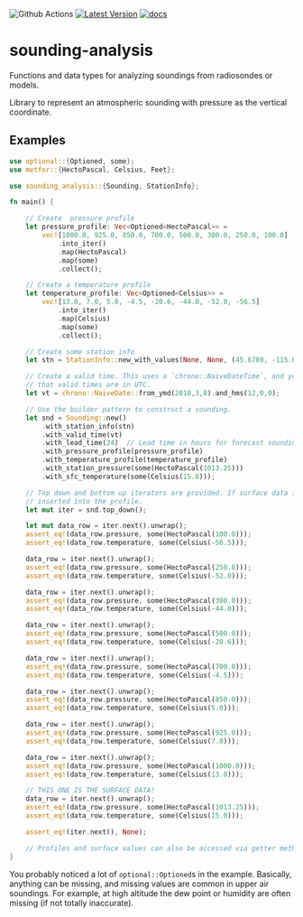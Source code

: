 ![Github Actions](https://github.com/rnleach/sounding-analysis/actions/workflows/rust.yml/badge.svg)
[![Latest Version](https://img.shields.io/crates/v/sounding-analysis.svg)](https://crates.io/crates/sounding-analysis)
[![docs](https://docs.rs/sounding-analysis/badge.svg)](https://docs.rs/sounding-analysis)

# sounding-analysis

Functions and data types for analyzing soundings from radiosondes or models.

Library to represent an atmospheric sounding with pressure as the vertical coordinate.

## Examples
```rust
use optional::{Optioned, some};
use metfor::{HectoPascal, Celsius, Feet};

use sounding_analysis::{Sounding, StationInfo};

fn main() {

    // Create  pressure profile
    let pressure_profile: Vec<Optioned<HectoPascal>> =
        vec![1000.0, 925.0, 850.0, 700.0, 500.0, 300.0, 250.0, 100.0]
            .into_iter()
            .map(HectoPascal)
            .map(some)
            .collect();

    // Create a temperature profile
    let temperature_profile: Vec<Optioned<Celsius>> =
        vec![13.0, 7.0, 5.0, -4.5, -20.6, -44.0, -52.0, -56.5]
            .into_iter()
            .map(Celsius)
            .map(some)
            .collect();

    // Create some station info
    let stn = StationInfo::new_with_values(None, None, (45.6789, -115.6789), Feet(992.0));

    // Create a valid time. This uses a `chrono::NaiveDateTime`, and you should always assume
    // that valid times are in UTC.
    let vt = chrono::NaiveDate::from_ymd(2018,3,8).and_hms(12,0,0);

    // Use the builder pattern to construct a sounding.
    let snd = Sounding::new()
        .with_station_info(stn)
        .with_valid_time(vt)
        .with_lead_time(24)  // Lead time in hours for forecast soundings.
        .with_pressure_profile(pressure_profile)
        .with_temperature_profile(temperature_profile)
        .with_station_pressure(some(HectoPascal(1013.25)))
        .with_sfc_temperature(some(Celsius(15.0)));

    // Top down and bottom up iterators are provided. If surface data is available, it is
    // inserted into the profile.
    let mut iter = snd.top_down();

    let mut data_row = iter.next().unwrap();
    assert_eq!(data_row.pressure, some(HectoPascal(100.0)));
    assert_eq!(data_row.temperature, some(Celsius(-56.5)));

    data_row = iter.next().unwrap();
    assert_eq!(data_row.pressure, some(HectoPascal(250.0)));
    assert_eq!(data_row.temperature, some(Celsius(-52.0)));

    data_row = iter.next().unwrap();
    assert_eq!(data_row.pressure, some(HectoPascal(300.0)));
    assert_eq!(data_row.temperature, some(Celsius(-44.0)));

    data_row = iter.next().unwrap();
    assert_eq!(data_row.pressure, some(HectoPascal(500.0)));
    assert_eq!(data_row.temperature, some(Celsius(-20.6)));

    data_row = iter.next().unwrap();
    assert_eq!(data_row.pressure, some(HectoPascal(700.0)));
    assert_eq!(data_row.temperature, some(Celsius(-4.5)));

    data_row = iter.next().unwrap();
    assert_eq!(data_row.pressure, some(HectoPascal(850.0)));
    assert_eq!(data_row.temperature, some(Celsius(5.0)));

    data_row = iter.next().unwrap();
    assert_eq!(data_row.pressure, some(HectoPascal(925.0)));
    assert_eq!(data_row.temperature, some(Celsius(7.0)));

    data_row = iter.next().unwrap();
    assert_eq!(data_row.pressure, some(HectoPascal(1000.0)));
    assert_eq!(data_row.temperature, some(Celsius(13.0)));

    // THIS ONE IS THE SURFACE DATA!
    data_row = iter.next().unwrap();
    assert_eq!(data_row.pressure, some(HectoPascal(1013.25)));
    assert_eq!(data_row.temperature, some(Celsius(15.0)));

    assert_eq!(iter.next(), None);

    // Profiles and surface values can also be accessed via getter methods. Read the docs!
}
```

You probably noticed a lot of `optional::Optioned`s in the example. Basically, anything can be
missing, and missing values are common in upper air soundings. For example, at high altitude the
dew point or humidity are often missing (if not totally inaccurate).

